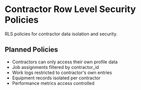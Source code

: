 # Contractor Row Level Security Policies

RLS policies for contractor data isolation and security.

## Planned Policies

- Contractors can only access their own profile data
- Job assignments filtered by contractor_id
- Work logs restricted to contractor's own entries
- Equipment records isolated per contractor
- Performance metrics access controlled
